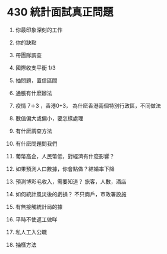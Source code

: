 # 430 統計面試真正問題

1. 你最印象深刻的工作
2. 你的缺點
3. 帶團隊調查
4. 國際收支平衡  1/3
5. 抽問題，置信區間
6. 通脹有什麽辦法  
7. 疫情 7＋3 ，香港0+3， 為什麽香港兩個特別行政區，不同做法
8. 數值偏大或偏小，要怎樣處理 
9. 有什麽調查方法
10. 有什麽問題問我們

1. 葡幣高企，人民幣低，對經濟有什麼影響？
2. 如果預測人口數據，你會點做？結婚率下降
3. 預測博彩毛收入，需要知道？  旅客，人數，酒店
4. 如何統計風災後的虧損？ 不只商戶，市政署設施
5. 有無接觸統計局的據
6. 平時不使返工做咩
7. 私人工入公職
8. 抽樣方法